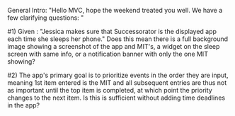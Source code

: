General Intro:
"Hello MVC, hope the weekend treated you well. We have a few clarifying questions: "

#1)
Given : "Jessica makes sure that Successorator is the displayed app each time she sleeps her phone."
Does this mean there is a full background image showing a screenshot of the app and MIT's, a widget 
on the sleep screen with same info, or a notification banner with only the one MIT showing?

#2)
The app's primary goal is to prioritize events in the order they are input, meaning 1st item entered is the MIT 
and all subsequent entries are thus not as important until the top item is completed, at which point the priority
changes to the next item. Is this is sufficient without adding time deadlines in the app?
